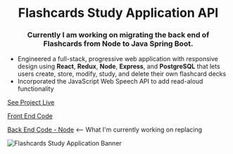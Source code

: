 <h1 align="center">Flashcards Study Application API</h1>
<h3 align="center">Currently I am working on migrating the back end of Flashcards from Node to Java Spring Boot.</h1>

- Engineered a full-stack, progressive web application with responsive design using **React**, **Redux**, **Node**, **Express**, and **PostgreSQL** that lets users create, store, modify, study, and delete their own flashcard decks
- Incorporated the JavaScript Web Speech API to add read-aloud functionality
  
[See Project Live](https://d-mcneil.github.io/flashcards/)

[Front End Code](https://github.com/d-mcneil/flashcards)

[Back End Code - Node](https://github.com/d-mcneil/flashcards-api) <-- What I'm currently working on replacing
  
![Flashcards Study Application Banner](https://github.com/d-mcneil/flashcards/assets/108340538/d009e301-e570-4d37-b89c-7a4d990136d1)
